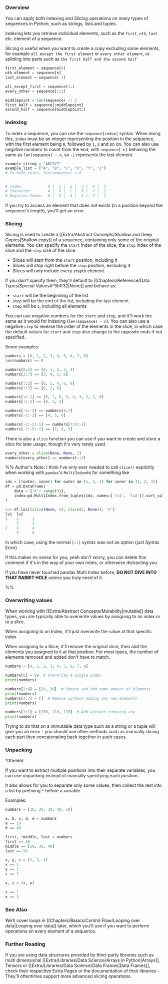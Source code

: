 ### Overview

You can apply both Indexing and Slicing operations on many types of sequences in Python, such as strings, lists and tuples.

Indexing lets you retrieve individual elements, such as the `first`, `nth`, `last` etc. element of a sequence.

Slicing is useful when you want to create a copy excluding some elements, for example `all except the first element` or `every other element`, or splitting into parts such as `the first half and the second half`

```py
first_element = sequence[0]
nth_element = sequence[n]
last_element = sequence[-1]
```

```py
all_except_first = sequence[1:]
every_other = sequence[::2]

middlepoint = len(sequence) // 2
first_half = sequence[:middlepoint]
second_half = sequence[middlepoint:]
```

### Indexing

To index a sequence, you can use the `sequence[index]` syntax. When doing this, `index` must be an integer representing the position in the sequence, with the first element being `0`, followed by `1`, `2` and so on.
You can also use negative numbers to count from the end, with `sequence[-n]` behaving the same as `len(sequence) - n`, so `-1` represents the last element.

```py
example_string = "ABCXYZ"
example_list = ["A", "B", "C", "X", "Y", "Z"]
# In both cases, len(sequence) = 6


# Index:           0 |  1 |  2 |  3 |  4 |  5
# Character:       A |  B |  C |  X |  Y |  Z
# Negative Index: -6 | -5 | -4 | -3 | -2 | -1

```

If you try to access an element that does not exists (in a position beyond the sequence's length), you'll get an error.

### Slicing

Slicing is used to create a [[Extra/Abstract Concepts/Shallow and Deep Copies|Shallow copy]] of a sequence, containing only some of the original elements.
You can specify the `start` index of the slice, the `stop` index of the slice and the `step` size of the slice.
- Slices will start from the `start` position, including it
- Slices will stop right before the `stop` position, excluding it
- Slices will only include every `step`th element.

If you don't specify them, they'll default to [[Chapters/Reference/Data Types/Special Values#^3bff32|None]] and behave as:
- `start` will be the beginning of the list
- `stop` will be the end of the list, including the last element
- `step` will be `1`, including all elements

You can use negative numbers for the `start` and `stop`, and it'll work the same as it would for Indexing (`len(sequence) - n`).
You can also use a negative `step` to reverse the order of the elements in the slice, in which case the default values for `start` and `stop` also change to the opposite ends if not specified.

Some examples:
```py
numbers = [0, 1, 2, 3, 4, 5, 6, 7, 8]
len(numbers) == 9

numbers[0:5] == [0, 1, 2, 3, 4]
numbers[3:7] == [3, 4, 5, 6]

numbers[::2] == [0, 2, 4, 6, 8]
numbers[::3] == [0, 3, 6]

numbers[::-1] == [8, 7, 6, 5, 4, 3, 2, 1, 0]
numbers[::-3] == [8, 5, 2]

numbers[-5:-2] == numbers[4:7]
numbers[-5:-2] == [4, 5, 6]

numbers[-2:-5:-1] == numbers[7:4:-1]
numbers[-2:-5:-1] == [7, 6, 5]
```

There is also a `slice` function you can use if you want to create and store a slice for later usage, though it's very rarely used.
```py
every_other = slice(None, None, 2)
numbers[every_other] == numbers[::2]
```

%%
Author's Note:
I think I've only ever needed to call `slice()` explicitly when working with `pandas`'s `MultiIndex`es for something like

```py
idx = [(outer, inner) for outer in (1, 2, 3) for inner in (1, 2, 3)]
df = pd.DataFrame(
	data = {'X': range(9)},
	index=pd.MultiIndex.from_tuples(idx, names=['lv1', 'lv2']).sort_values(),
)

>>> df.loc[(slice(None, 2), slice(2, None)), 'X']
lv1  lv2
1    2      1
     3      2
2    2      4
     3      5
```

In which case, using the normal `[::]` syntax was not an option (just Syntax Error)

If this makes no sense for you, yeah don't worry, you can delete this comment if it's in the way of your own notes, or otherwise distracting you

If you have never touched pandas Multi Index before, **DO NOT DIVE INTO THAT RABBIT HOLE** unless you truly need of it.

%%
### Overwriting values

When working with [[Extra/Abstract Concepts/Mutability|mutable]] data types, you are typically able to overwrite values by assigning to an index or to a slice.

When assigning to an Index, it'll just overwrite the value at that specific index

When assigning to a Slice, it'll remove the original slice, then add the elements you assigned to it at that position. For most types, the number of elements removed and added don't have to match.

```py
numbers = [0, 1, 2, 3, 4, 5, 6, 7, 8]

numbers[0] = 99  # Overwrite a single Index
print(numbers)

numbers[2:4] = [20, 30]  # Remove and add same amount of elements
print(numbers)
numbers[4:7] = []  # Remove without adding any new elements
print(numbers)

numbers[1:1] = [100, 110, 120]  # Add without removing any
print(numbers)
```

Trying to do that on a immutable data type such as a string or a tuple will give you an error - you should use other methods such as manually slicing each part then concatenating back together in such cases.

### Unpacking

^00e56d

If you want to extract multiple positions into their separate variables, you can use unpacking instead of manually specifying each position.

It also allows for you to separate only some values, then collect the rest into a list by prefixing `*` before a variable.

Examples:
```py
numbers = [10, 20, 30, 40, 50]

a, b, c, d, e = numbers
a == 10
d == 40

first, *middle, last = numbers
first == 10
middle == [20, 30, 40]
last == 50

x, y, z = (1, 2, 3)
x == 1
y == 2
z == 3

x, z = (z, x)

z == 1
x == 3
```

### See Also
We'll cover loops in [[Chapters/Basics/Control Flow/Looping over data|Looping over data]] later, which you'll use if you want to perform operations on every element of a sequence.

### Further Reading

If you are using data structures provided by third-party libraries such as multi dimensional [[Extra/Libraries/Data Science/Arrays in Python|Arrays]], Tensors or [[Extra/Libraries/Data Science/Data Frames|Data Frames]], check their respective Extra Pages or the documentation of their libraries - They'll oftentimes support more advanced slicing operations.
